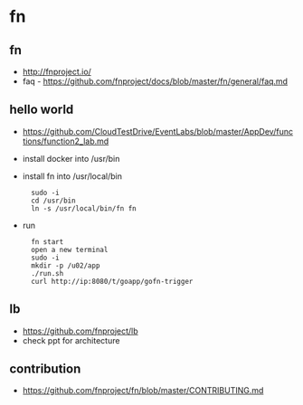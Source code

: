 # fn

## fn

- http://fnproject.io/
- faq - https://github.com/fnproject/docs/blob/master/fn/general/faq.md

## hello world

- https://github.com/CloudTestDrive/EventLabs/blob/master/AppDev/functions/function2_lab.md
- install docker into /usr/bin
- install fn into /usr/local/bin

        sudo -i
        cd /usr/bin
        ln -s /usr/local/bin/fn fn

- run

        fn start
        open a new terminal
        sudo -i
        mkdir -p /u02/app
        ./run.sh
        curl http://ip:8080/t/goapp/gofn-trigger

## lb

- https://github.com/fnproject/lb
- check ppt for architecture


## contribution

- https://github.com/fnproject/fn/blob/master/CONTRIBUTING.md
